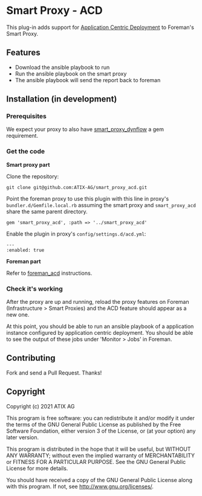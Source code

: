 # Smart Proxy - ACD

This plug-in adds support for [Application Centric Deployment](https://github.com/ATIX-AG/foreman_acd) to Foreman's Smart Proxy.

## Features

- Download the ansible playbook to run
- Run the ansible playbook on the smart proxy
- The ansible playbook will send the report back to foreman

## Installation (in development)

### Prerequisites

We expect your proxy to also have
[smart_proxy_dynflow](https://github.com/theforeman/smart_proxy_dynflow)
a gem requirement.

### Get the code

**Smart proxy part**

Clone the repository:

```
git clone git@github.com:ATIX-AG/smart_proxy_acd.git
```

Point the foreman proxy to use this plugin with this line in proxy's `bundler.d/Gemfile.local.rb`
assuming the smart proxy and `smart_proxy_acd` share the same parent directory.

```
gem 'smart_proxy_acd', :path => '../smart_proxy_acd'
```

Enable the plugin in proxy's `config/settings.d/acd.yml`:

```
---
:enabled: true
```

**Foreman part**

Refer to [foreman_acd](https://github.com/ATIX-AG/foreman_acd) instructions.

### Check it's working

After the proxy are up and running, reload the proxy features on Foreman (Infrastructure > Smart Proxies)
and the ACD feature should appear as a new one.

At this point, you should be able to run an ansible playbook of a application instance configured by
application centric deployment.
You should be able to see the output of these jobs under 'Monitor > Jobs' in Foreman.

## Contributing

Fork and send a Pull Request. Thanks!

## Copyright

Copyright (c) 2021 ATIX AG

This program is free software: you can redistribute it and/or modify
it under the terms of the GNU General Public License as published by
the Free Software Foundation, either version 3 of the License, or
(at your option) any later version.

This program is distributed in the hope that it will be useful,
but WITHOUT ANY WARRANTY; without even the implied warranty of
MERCHANTABILITY or FITNESS FOR A PARTICULAR PURPOSE.  See the
GNU General Public License for more details.

You should have received a copy of the GNU General Public License
along with this program.  If not, see <http://www.gnu.org/licenses/>.
